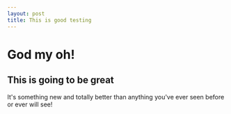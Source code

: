 ```yaml
---
layout: post
title: This is good testing
---
```


# God my oh!

## This is going to be great

It's something new and totally better than anything you've ever seen before or ever will see!
